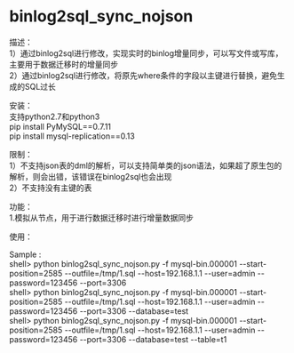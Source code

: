 # binlog2sql_sync_nojson


描述：  
1）通过binlog2sql进行修改，实现实时的binlog增量同步，可以写文件或写库，主要用于数据迁移时的增量同步  
2）通过binlog2sql进行修改，将原先where条件的字段以主键进行替换，避免生成的SQL过长  

安装：  
支持python2.7和python3  
pip install PyMySQL==0.7.11  
pip install mysql-replication==0.13  



限制：  
1）不支持json表的dml的解析，可以支持简单类的json语法，如果超了原生包的解析，则会出错，该错误在binlog2sql也会出现  
2）不支持没有主键的表  

功能：  
1.模拟从节点，用于进行数据迁移时进行增量数据同步  

使用：  


Sample :  
   shell> python binlog2sql_sync_nojson.py -f mysql-bin.000001 --start-position=2585 --outfile=/tmp/1.sql  --host=192.168.1.1 --user=admin --password=123456 --port=3306   
   shell> python binlog2sql_sync_nojson.py -f mysql-bin.000001 --start-position=2585 --outfile=/tmp/1.sql  --host=192.168.1.1 --user=admin --password=123456 --port=3306 --database=test  
   shell> python binlog2sql_sync_nojson.py -f mysql-bin.000001 --start-position=2585 --outfile=/tmp/1.sql  --host=192.168.1.1 --user=admin --password=123456 --port=3306 --database=test --table=t1  
